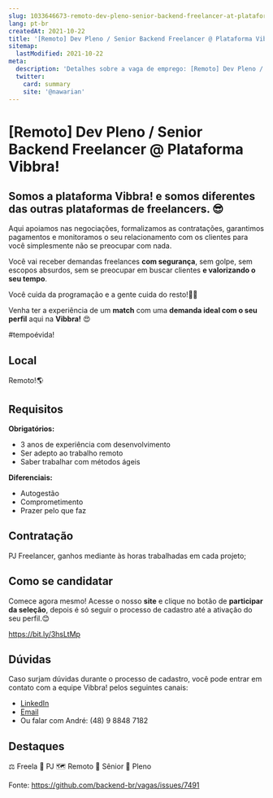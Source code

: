 ```yaml
---
slug: 1033646673-remoto-dev-pleno-senior-backend-freelancer-at-plataforma-vibbra
lang: pt-br
createdAt: 2021-10-22
title: '[Remoto] Dev Pleno / Senior Backend Freelancer @ Plataforma Vibbra! - Vaga de Emprego'
sitemap:
  lastModified: 2021-10-22
meta:
  description: 'Detalhes sobre a vaga de emprego: [Remoto] Dev Pleno / Senior Backend Freelancer @ Plataforma Vibbra!'
  twitter:
    card: summary
    site: '@nawarian'
---
```


# [Remoto] Dev Pleno / Senior Backend Freelancer @ Plataforma Vibbra!

## Somos a plataforma Vibbra! e **somos diferentes** das outras plataformas de **freelancers**. 😎

Aqui apoiamos nas negociações, formalizamos as contratações, garantimos pagamentos e monitoramos o seu relacionamento com os clientes para você simplesmente não se preocupar com nada.

Você vai receber demandas freelances **com segurança**, sem golpe, sem escopos absurdos, sem se preocupar em buscar clientes **e valorizando o seu tempo**.

Você cuida da programação e a gente cuida do resto!🤝😊

Venha ter a experiência de um **match** com uma **demanda ideal com o seu perfil** aqui na **Vibbra!** 😍

#tempoévida!

## Local

Remoto!🌎

## Requisitos

**Obrigatórios:**
- 3 anos de experiência com desenvolvimento
- Ser adepto ao trabalho remoto
- Saber trabalhar com métodos ágeis

**Diferenciais:**
- Autogestão
- Comprometimento
- Prazer pelo que faz

## Contratação

PJ Freelancer, ganhos mediante às horas trabalhadas em cada projeto;

## Como se candidatar

Comece agora mesmo! Acesse o nosso **site** e clique no botão de **participar da seleção**, depois é só seguir o processo de cadastro até a ativação do seu perfil.😊

https://bit.ly/3hsLtMp

## Dúvidas

Caso surjam dúvidas durante o processo de cadastro, você pode entrar em contato com a equipe Vibbra! pelos seguintes canais:

- [LinkedIn](https://www.linkedin.com/in/andremacieln/)
- [Email](andre.nuernberg@vibbra.com.br)
- Ou falar com André: (48) 9 8848 7182

## Destaques

⚖️ Freela
🤝 PJ
🗺️ Remoto
👴 Sênior
👨 Pleno

Fonte: https://github.com/backend-br/vagas/issues/7491